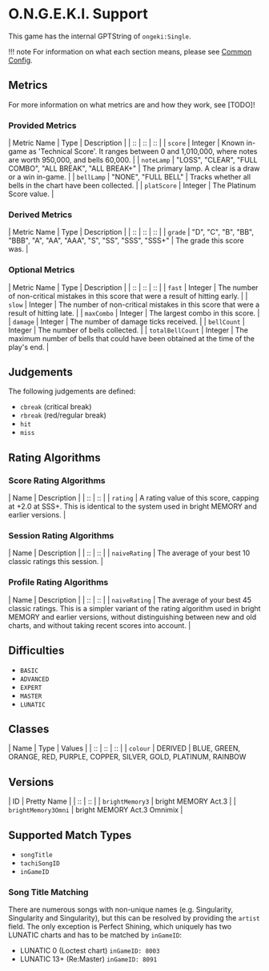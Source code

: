 # O.N.G.E.K.I. Support

This game has the internal GPTString of `ongeki:Single`.

!!! note
	For information on what each section means, please see [Common Config](../common-config/index.md).

## Metrics

For more information on what metrics are and how they work, see [TODO]!

### Provided Metrics

| Metric Name | Type | Description |
| :: | :: | :: |
| `score` | Integer | Known in-game as 'Technical Score'. It ranges between 0 and 1,010,000, where notes are worth 950,000, and bells 60,000. |
| `noteLamp` | "LOSS", "CLEAR", "FULL COMBO", "ALL BREAK", "ALL BREAK+" | The primary lamp. A clear is a draw or a win in-game. |
| `bellLamp` | "NONE", "FULL BELL" | Tracks whether all bells in the chart have been collected. |
| `platScore` | Integer | The Platinum Score value. |

### Derived Metrics

| Metric Name | Type | Description |
| :: | :: | :: |
| `grade` | "D", "C", "B", "BB", "BBB", "A", "AA", "AAA", "S", "SS", "SSS", "SSS+" | The grade this score was. |

### Optional Metrics

| Metric Name | Type | Description |
| :: | :: | :: |
| `fast` | Integer | The number of non-critical mistakes in this score that were a result of hitting early. |
| `slow` | Integer | The number of non-critical mistakes in this score that were a result of hitting late. |
| `maxCombo` | Integer | The largest combo in this score. |
| `damage` | Integer | The number of damage ticks received. |
| `bellCount` | Integer | The number of bells collected. |
| `totalBellCount` | Integer | The maximum number of bells that could have been obtained at the time of the play's end. |

## Judgements

The following judgements are defined:

- `cbreak` (critical break)
- `rbreak` (red/regular break)
- `hit`
- `miss`

## Rating Algorithms

### Score Rating Algorithms

| Name | Description |
| :: | :: |
| `rating` | A rating value of this score, capping at +2.0 at SSS+. This is identical to the system used in bright MEMORY and earlier versions. |

### Session Rating Algorithms

| Name | Description |
| :: | :: |
| `naiveRating` | The average of your best 10 classic ratings this session. |

### Profile Rating Algorithms

| Name | Description |
| :: | :: |
| `naiveRating` | The average of your best 45 classic ratings. This is a simpler variant of the rating algorithm used in bright MEMORY and earlier versions, without distinguishing between new and old charts, and without taking recent scores into account. |

## Difficulties

- `BASIC`
- `ADVANCED`
- `EXPERT`
- `MASTER`
- `LUNATIC`

## Classes

| Name | Type | Values |
| :: | :: | :: |
| `colour` | DERIVED | BLUE, GREEN, ORANGE, RED, PURPLE, COPPER, SILVER, GOLD, PLATINUM, RAINBOW

## Versions

| ID | Pretty Name |
| :: | :: |
| `brightMemory3` | bright MEMORY Act.3 |
| `brightMemory3Omni` | bright MEMORY Act.3 Omnimix |

## Supported Match Types

- `songTitle`
- `tachiSongID`
- `inGameID`

### Song Title Matching
There are numerous songs with non-unique names (e.g. Singularity, Singularity and Singularity), but this can be resolved by providing the `artist` field. The only exception is Perfect Shining, which uniquely has two LUNATIC charts and has to be matched by `inGameID`:

- LUNATIC 0 (Loctest chart) `inGameID: 8003`
- LUNATIC 13+ (Re:Master) `inGameID: 8091`
